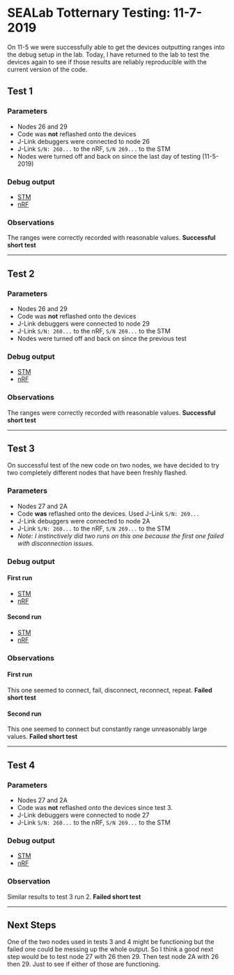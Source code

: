 # SEALab Totternary Testing: 11-7-2019
On 11-5 we were successfully able to get the devices outputting ranges into the debug setup in the lab. Today, I have returned to the lab to test the devices again to see if those results are reliably reproducible with the current version of the code.

## Test 1
### Parameters
* Nodes 26 and 29
* Code was **not** reflashed onto the devices
* J-Link debuggers were connected to node 26
* J-Link `S/N: 260...` to the nRF, `S/N 269...` to the STM
* Nodes were turned off and back on since the last day of testing (11-5-2019)

### Debug output
* [STM](test1/t1_STM_output_26.txt)
* [nRF](test1/t1_nRF_output_26.txt)

### Observations
The ranges were correctly recorded with reasonable values. **Successful short test**

---

## Test 2
### Parameters
* Nodes 26 and 29
* Code was **not** reflashed onto the devices
* J-Link debuggers were connected to node 29
* J-Link `S/N: 260...` to the nRF, `S/N 269...` to the STM
* Nodes were turned off and back on since the previous test

### Debug output
* [STM](test2/t2_STM_output_29.txt)
* [nRF](test2/t2_nRF_output_29.txt)

### Observations
The ranges were correctly recorded with reasonable values. **Successful short test**

---

## Test 3
On successful test of the new code on two nodes, we have decided to try two completely different nodes that have been freshly flashed.
### Parameters
* Nodes 27 and 2A
* Code **was** reflashed onto the devices. Used J-Link `S/N: 269...`
* J-Link debuggers were connected to node 2A
* J-Link `S/N: 260...` to the nRF, `S/N 269...` to the STM
* *Note: I instinctively did two runs on this one because the first one failed with disconnection issues.*
### Debug output
#### First run
* [STM](test3/first_run/t3r1_STM_output_2A.txt)
* [nRF](test3/first_run/t3r1_nRF_output_2A.txt)
#### Second run
* [STM](test3/second_run/t3r2_STM_output_2A.txt)
* [nRF](test3/second_run/t3r2_nRF_output_2A.txt)
### Observations
#### First run
This one seemed to connect, fail, disconnect, reconnect, repeat. **Failed short test**

#### Second run
This one seemed to connect but constantly range unreasonably large values. **Failed short test**

---

## Test 4
### Parameters
* Nodes 27 and 2A
* Code was **not** reflashed onto the devices since test 3.
* J-Link debuggers were connected to node 27
* J-Link `S/N: 260...` to the nRF, `S/N 269...` to the STM
### Debug output
* [STM](test4/t4_STM_output_27.txt)
* [nRF](test4/t4_nRF_output_27.txt)
### Observation
Similar results to test 3 run 2. **Failed short test**

---

## Next Steps
One of the two nodes used in tests 3 and 4 might be functioning but the failed one could be messing up the whole output. So I think a good next step would be to test node 27 with 26 then 29. Then test node 2A with 26 then 29. Just to see if either of those are functioning.
